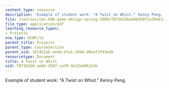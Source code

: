```yaml
---
content_type: resource
description: 'Example of student work: "A Twist on Whist." Kenny Peng.'
file: /courses/cms-608-game-design-spring-2008/f87362b6ae6bd507ce394e12e4462e3e_peng2.pdf
file_type: application/pdf
learning_resource_types:
- Projects
ocw_type: OCWFile
parent_title: Projects
parent_type: CourseSection
parent_uid: 167451ab-ae9a-6fa1-2944-d8eef3f43ed8
resourcetype: Document
title: A Twist on Whist
uid: f87362b6-ae6b-d507-ce39-4e12e4462e3e
---
```

Example of student work: "A Twist on Whist." Kenny Peng.

